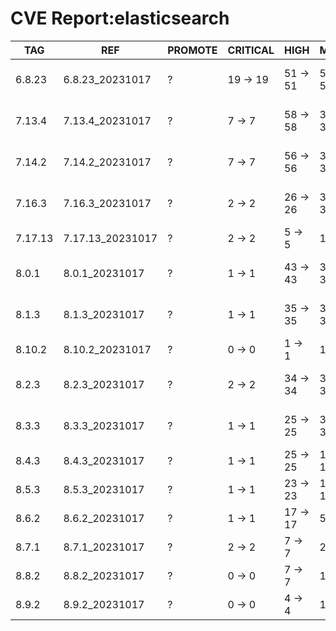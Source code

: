 # CVE Report:elasticsearch
|   TAG   |       REF        | PROMOTE | CRITICAL |   HIGH   |   MEDIUM   |    LOW     | UNKNOWN |
|---------|------------------|---------|----------|----------|------------|------------|---------|
| 6.8.23  | 6.8.23_20231017  | ?       | 19 -> 19 | 51 -> 51 | 508 -> 508 | 553 -> 553 | 0 -> 0  |
| 7.13.4  | 7.13.4_20231017  | ?       | 7 -> 7   | 58 -> 58 | 386 -> 386 | 262 -> 262 | 0 -> 0  |
| 7.14.2  | 7.14.2_20231017  | ?       | 7 -> 7   | 56 -> 56 | 395 -> 395 | 262 -> 262 | 0 -> 0  |
| 7.16.3  | 7.16.3_20231017  | ?       | 2 -> 2   | 26 -> 26 | 390 -> 390 | 207 -> 207 | 0 -> 0  |
| 7.17.13 | 7.17.13_20231017 | ?       | 2 -> 2   | 5 -> 5   | 18 -> 18   | 23 -> 23   | 0 -> 0  |
| 8.0.1   | 8.0.1_20231017   | ?       | 1 -> 1   | 43 -> 43 | 359 -> 359 | 201 -> 201 | 0 -> 0  |
| 8.1.3   | 8.1.3_20231017   | ?       | 1 -> 1   | 35 -> 35 | 351 -> 351 | 180 -> 180 | 0 -> 0  |
| 8.10.2  | 8.10.2_20231017  | ?       | 0 -> 0   | 1 -> 1   | 13 -> 13   | 21 -> 21   | 0 -> 0  |
| 8.2.3   | 8.2.3_20231017   | ?       | 2 -> 2   | 34 -> 34 | 339 -> 339 | 166 -> 166 | 0 -> 0  |
| 8.3.3   | 8.3.3_20231017   | ?       | 1 -> 1   | 25 -> 25 | 326 -> 326 | 166 -> 166 | 0 -> 0  |
| 8.4.3   | 8.4.3_20231017   | ?       | 1 -> 1   | 25 -> 25 | 135 -> 135 | 69 -> 69   | 0 -> 0  |
| 8.5.3   | 8.5.3_20231017   | ?       | 1 -> 1   | 23 -> 23 | 113 -> 113 | 57 -> 57   | 0 -> 0  |
| 8.6.2   | 8.6.2_20231017   | ?       | 1 -> 1   | 17 -> 17 | 50 -> 50   | 53 -> 53   | 0 -> 0  |
| 8.7.1   | 8.7.1_20231017   | ?       | 2 -> 2   | 7 -> 7   | 29 -> 29   | 38 -> 38   | 0 -> 0  |
| 8.8.2   | 8.8.2_20231017   | ?       | 0 -> 0   | 7 -> 7   | 18 -> 18   | 27 -> 27   | 0 -> 0  |
| 8.9.2   | 8.9.2_20231017   | ?       | 0 -> 0   | 4 -> 4   | 14 -> 14   | 23 -> 23   | 0 -> 0  |
